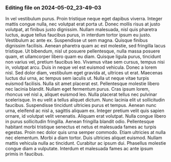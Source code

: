 

### Editing file on 2024-05-02_23-49-03

In vel vestibulum purus. Proin tristique neque eget dapibus viverra. Integer mattis congue nulla, nec volutpat erat porta ut. Donec mollis risus at justo volutpat, at finibus justo dignissim. Nullam malesuada, nisl quis pharetra luctus, augue tellus faucibus purus, in interdum tortor ipsum eu justo. Vestibulum ac ante ex. Suspendisse ut sem magna. Quisque finibus dignissim facilisis. Aenean pharetra quam ac est molestie, sed fringilla lacus tristique. Ut bibendum, nisl ut posuere pellentesque, nulla massa posuere quam, et ullamcorper libero quam eu diam.
Quisque ligula purus, tincidunt non varius vel, pretium faucibus leo. Vivamus vitae sem cursus, tempus nisi in, volutpat arcu. Duis in neque vel est euismod vehicula. Donec a lorem nisl. Sed dolor diam, vestibulum eget gravida at, ultrices ut erat. Maecenas luctus dui urna, ac tempus sem iaculis ut. Nulla ut neque vitae turpis euismod facilisis. Nulla sit amet placerat est. Pellentesque molestie libero nec lacinia blandit. Nullam eget fermentum purus. Cras ipsum lorem, rhoncus vel nisl a, aliquet euismod leo. Nulla placerat tellus nec pulvinar scelerisque. In eu velit a tellus aliquet dictum. Nunc lacinia elit ut sollicitudin faucibus. Suspendisse tincidunt ultricies purus et tempus. Aenean nunc urna, eleifend ac nisl a, sagittis aliquam ex.
Integer pretium velit quis sapien ornare, id volutpat velit venenatis. Aliquam erat volutpat. Nulla congue libero in purus sollicitudin fringilla. Aenean fringilla blandit odio. Pellentesque habitant morbi tristique senectus et netus et malesuada fames ac turpis egestas. Proin nec dolor quis urna semper commodo. Etiam ultricies at nulla nec elementum. Morbi a diam tortor. Duis ultricies aliquet euismod. Nullam mattis vehicula nulla ac tincidunt. Curabitur ac ipsum dui. Phasellus molestie congue diam a vulputate. Interdum et malesuada fames ac ante ipsum primis in faucibus.


